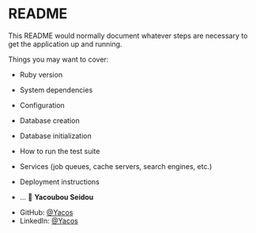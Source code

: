 # README

This README would normally document whatever steps are necessary to get the
application up and running.

Things you may want to cover:

* Ruby version

* System dependencies

* Configuration

* Database creation

* Database initialization

* How to run the test suite

* Services (job queues, cache servers, search engines, etc.)

* Deployment instructions

* ...
👤 **Yacoubou Seidou**

- GitHub: [@Yacos](https://github.com/yacoubou-seidou)
- LinkedIn: [@Yacos](https://www.linkedin.com/in/yacoubou-seidou-chaibou)
